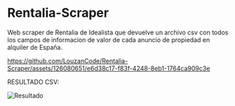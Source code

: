 # Rentalia-Scraper
Web scraper de Rentalia de Idealista que devuelve un archivo csv con todos los campos de informacíon de valor de cada anuncio de propiedad en alquiler de España.


https://github.com/LouzanCode/Rentalia-Scraper/assets/126080651/e6d38c17-f83f-4248-8eb1-1764ca909c3e

RESULTADO CSV:

![Resultado](https://github.com/LouzanCode/Rentalia-Scraper/Captura.PNG)
